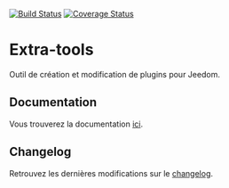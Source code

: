 [![Build Status](https://travis-ci.org/Jeedom-Plugins-Extra/extra-tools.svg?branch=develop)](https://travis-ci.org/Jeedom-Plugins-Extra/extra-tools)
[![Coverage Status](https://coveralls.io/repos/github/Jeedom-Plugins-Extra/extra-tools/badge.svg?branch=develop)](https://coveralls.io/github/Jeedom-Plugins-Extra/extra-tools?branch=develop)

# Extra-tools

Outil de création et modification de plugins pour Jeedom.

## Documentation
Vous trouverez la documentation [ici](https://github.com/Jeedom-Plugins-Extra/extra-tools/blob/master/docs/fr_FR/index.md).

## Changelog
Retrouvez les dernières modifications sur le [changelog](https://github.com/Jeedom-Plugins-Extra/extra-tools/blob/master/docs/fr_FR/changelog.md).